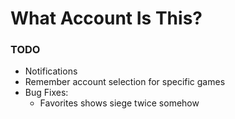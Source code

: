 # What Account Is This?

### TODO
- Notifications
- Remember account selection for specific games
- Bug Fixes:
	- Favorites shows siege twice somehow